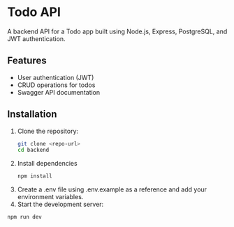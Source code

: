 # Todo API

A backend API for a Todo app built using Node.js, Express, PostgreSQL, and JWT authentication.

## Features
- User authentication (JWT)
- CRUD operations for todos
- Swagger API documentation

## Installation

1. Clone the repository:
   ```sh
   git clone <repo-url>
   cd backend
2. Install dependencies
   ```sh
   npm install
3. Create a .env file using .env.example as a reference and add your environment variables.
4. Start the development server:
  ```sh
  npm run dev

